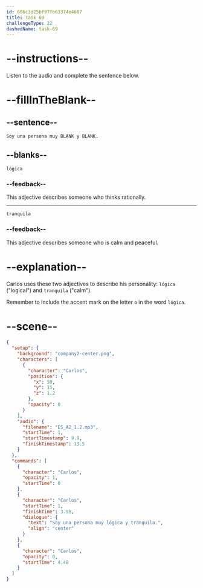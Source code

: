 ```yaml
---
id: 686c3d25bf97fb63374e4607
title: Task 69
challengeType: 22
dashedName: task-69
---
```


<!-- (Audio) Carlos: Soy una persona muy lógica y tranquila. -->

# --instructions--

Listen to the audio and complete the sentence below.

# --fillInTheBlank--

## --sentence--

`Soy una persona muy BLANK y BLANK.`

## --blanks--

`lógica`

### --feedback--

This adjective describes someone who thinks rationally.

---

`tranquila`

### --feedback--

This adjective describes someone who is calm and peaceful.

# --explanation--

Carlos uses these two adjectives to describe his personality: `lógica` ("logical") and `tranquila` ("calm"). 

Remember to include the accent mark on the letter `o` in the word `lógica`.

# --scene--

```json
{
  "setup": {
    "background": "company2-center.png",
    "characters": [
      {
        "character": "Carlos",
        "position": {
          "x": 50,
          "y": 15,
          "z": 1.2
        },
        "opacity": 0
      }
    ],
    "audio": {
      "filename": "ES_A2_1.2.mp3",
      "startTime": 1,
      "startTimestamp": 9.9,
      "finishTimestamp": 13.5
    }
  },
  "commands": [
    {
      "character": "Carlos",
      "opacity": 1,
      "startTime": 0
    },
    {
      "character": "Carlos",
      "startTime": 1,
      "finishTime": 3.98,
      "dialogue": {
        "text": "Soy una persona muy lógica y tranquila.",
        "align": "center"
      }
    },
    {
      "character": "Carlos",
      "opacity": 0,
      "startTime": 4.48
    }
  ]
}
```
